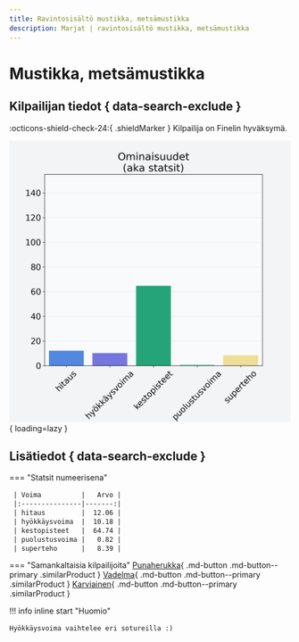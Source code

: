 ```yaml
---
title: Ravintosisältö mustikka, metsämustikka
description: Marjat | ravintosisältö mustikka, metsämustikka
---
```


# Mustikka, metsämustikka


## Kilpailijan tiedot { data-search-exclude }

:octicons-shield-check-24:{ .shieldMarker } Kilpailija on Finelin hyväksymä.

![Mustikka, metsämustikka](./images/mustikka-metsamustikka.png){ loading=lazy }

## Lisätiedot { data-search-exclude }
=== "Statsit numeerisena"

     | Voima          |   Arvo |
     |:---------------|-------:|
     | hitaus         |  12.06 |
     | hyökkäysvoima  |  10.18 |
     | kestopisteet   |  64.74 |
     | puolustusvoima |   0.82 |
     | superteho      |   8.39 |

=== "Samankaltaisia kilpailijoita"
    [Punaherukka](/punaherukka){ .md-button .md-button--primary .similarProduct }
    [Vadelma](/vadelma){ .md-button .md-button--primary .similarProduct }
    [Karviainen](/karviainen){ .md-button .md-button--primary .similarProduct }

!!! info inline start "Huomio"

    Hyökkäysvoima vaihtelee eri sotureilla :)
